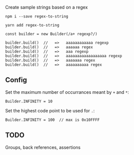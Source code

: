 Create sample strings based on a regex


```
npm i --save regex-to-string

yarn add regex-to-string
```


```javsacript
const builder = new Builder(/a+ regexp?/)

builder.build()  //   =>   aaaaaaaaaaaa regexp
builder.build()  //   =>   aaaaaa regex
builder.build()  //   =>   aaa regexp
builder.build()  //   =>   aaaaaaaaaaaaaaaaaa regexp
builder.build()  //   =>   aaaaaaa regex
builder.build()  //   =>   aaaaaaaaaa regex
```


## Config

Set the maximum number of occurrances meant by `+` and `*`:

```
Builder.INFINITY = 10
```


Set the highest code point to be used for `.`:

```
Builder.INFINITY = 100  // max is 0x10FFFF
```


## TODO
Groups, back references, assertions
